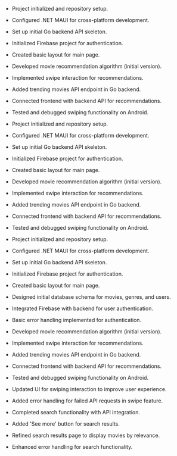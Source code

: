 
- Project initialized and repository setup.

- Configured .NET MAUI for cross-platform development.

- Set up initial Go backend API skeleton.

- Initialized Firebase project for authentication.

- Created basic layout for main page.

- Developed movie recommendation algorithm (initial version).

- Implemented swipe interaction for recommendations.

- Added trending movies API endpoint in Go backend.

- Connected frontend with backend API for recommendations.

- Tested and debugged swiping functionality on Android.

- Project initialized and repository setup.

- Configured .NET MAUI for cross-platform development.

- Set up initial Go backend API skeleton.

- Initialized Firebase project for authentication.

- Created basic layout for main page.

- Developed movie recommendation algorithm (initial version).

- Implemented swipe interaction for recommendations.

- Added trending movies API endpoint in Go backend.

- Connected frontend with backend API for recommendations.

- Tested and debugged swiping functionality on Android.

- Project initialized and repository setup.

- Configured .NET MAUI for cross-platform development.

- Set up initial Go backend API skeleton.

- Initialized Firebase project for authentication.

- Created basic layout for main page.

- Designed initial database schema for movies, genres, and users.

- Integrated Firebase with backend for user authentication.

- Basic error handling implemented for authentication.

- Developed movie recommendation algorithm (initial version).

- Implemented swipe interaction for recommendations.

- Added trending movies API endpoint in Go backend.

- Connected frontend with backend API for recommendations.

- Tested and debugged swiping functionality on Android.

- Updated UI for swiping interaction to improve user experience.

- Added error handling for failed API requests in swipe feature.

- Completed search functionality with API integration.

- Added 'See more' button for search results.

- Refined search results page to display movies by relevance.

- Enhanced error handling for search functionality.
